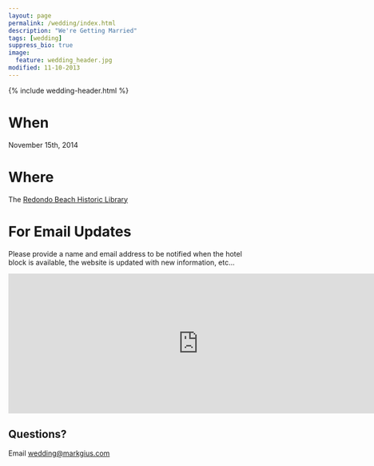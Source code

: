 ```yaml
---
layout: page
permalink: /wedding/index.html
description: "We're Getting Married"
tags: [wedding]
suppress_bio: true
image:
  feature: wedding_header.jpg
modified: 11-10-2013
---
```


{% include wedding-header.html %}

# When

November 15th, 2014

# Where

The [Redondo Beach Historic Library](http://www.rbhistoriclibrary.com/)

# For Email Updates

Please provide a name and email address to be notified when the hotel block is
available, the website is updated with new information, etc...

<iframe src="https://docs.google.com/forms/d/1F-gqWFwx0pgDJZBr0rwSZfXvMgoeXYHvKI8zoBpEAzg/viewform?embedded=true" width="760" height="280" frameborder="0" marginheight="0" marginwidth="0">Loading...</iframe>

## Questions?

Email <wedding@markgius.com>

